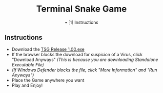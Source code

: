 <div align="center">
<h1 align=center>Terminal Snake Game</h1>
• [1] Instructions <br>

</div>

## Instructions
- Download the [TSG Release 1.00.exe](https://github.com/Nixhekoo/TerminalSnakeGameCPP/raw/main/TSG%20Release%201.00.exe)
- If the browser blocks the download for suspicion of a Virus, click "Download Anyways" *(This is because you are downloading Standalone Executable File)*
- *(If Windows Defender blocks the file, click "More Information" and "Run Anyways")*
- Place the Game anywhere you want
- Play and Enjoy!
